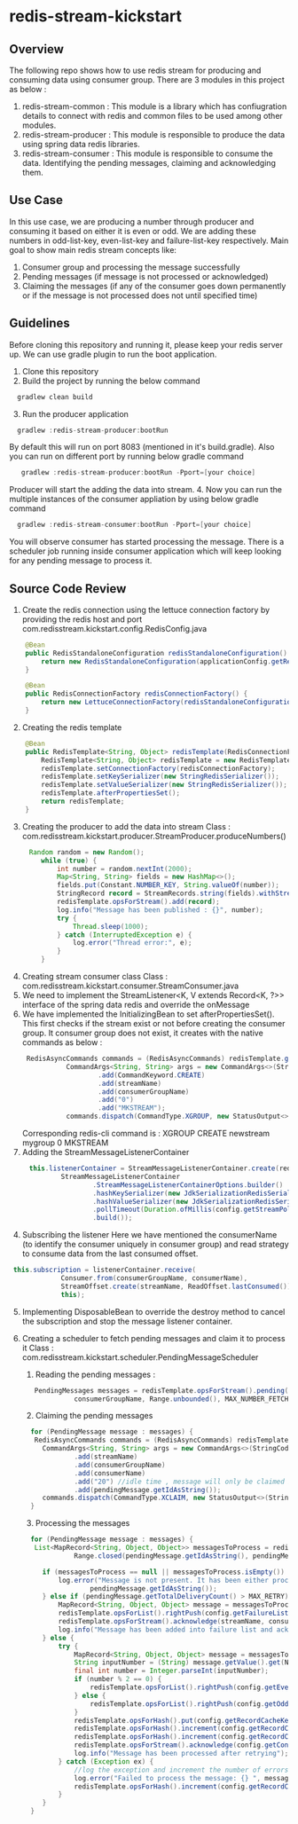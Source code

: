 # redis-stream-kickstart

## Overview
The following repo shows how to use redis stream for producing and consuming data using consumer group. There are 3 modules in this project as below :
1. redis-stream-common : 
  This module is a library which has confiugration details to connect with redis and common files to be used among other modules.
2. redis-stream-producer : 
  This module is responsible to produce the data using spring data redis libraries.
3. redis-stream-consumer : 
  This module is responsible to consume the data. Identifying the pending messages, claiming and acknowledging them.

## Use Case
In this use case, we are producing a number through producer and consuming it based on either it is even or odd. We are adding these numbers in odd-list-key, even-list-key and failure-list-key respectively. Main goal to show main redis stream concepts like:
  1. Consumer group and processing the message successfully
  2. Pending messages (if message is not processed or acknowledged) 
  3. Claiming the messages (if any of the consumer goes down permanently or if the message is not processed does not until specified time) 

## Guidelines
Before cloning this repository and running it, please keep your redis server up. We can use gradle plugin to run the boot application.

1. Clone this repository
2. Build the project by running the below command
  ```gradle
    gradlew clean build
  ```
3. Run the producer application
  ```gradle
    gradlew :redis-stream-producer:bootRun
  ```
  By default this will run on port 8083 (mentioned in it's build.gradle). Also you can run on different port by running below gradle command
  ```gradle
     gradlew :redis-stream-producer:bootRun -Pport=[your choice]
  ```
  Producer will start the adding the data into stream.
4. Now you can run the multiple instances of the consumer appliation by using below gradle command
  ```gradle
    gradlew :redis-stream-consumer:bootRun -Pport=[your choice]
  ```
  You will observe consumer has started processing the message. There is a scheduler job running inside consumer application which will keep looking for any pending message to process it.

## Source Code Review
1. Create the redis connection using the lettuce connection factory by providing the redis host and port
  com.redisstream.kickstart.config.RedisConfig.java
```java
    @Bean
    public RedisStandaloneConfiguration redisStandaloneConfiguration() {
        return new RedisStandaloneConfiguration(applicationConfig.getRedisHost(), applicationConfig.getRedisPort());
    }

    @Bean
    public RedisConnectionFactory redisConnectionFactory() {
        return new LettuceConnectionFactory(redisStandaloneConfiguration());
    }
```
2. Creating the redis template
```java 
    @Bean
    public RedisTemplate<String, Object> redisTemplate(RedisConnectionFactory redisConnectionFactory) {
        RedisTemplate<String, Object> redisTemplate = new RedisTemplate<>();
        redisTemplate.setConnectionFactory(redisConnectionFactory);
        redisTemplate.setKeySerializer(new StringRedisSerializer());
        redisTemplate.setValueSerializer(new StringRedisSerializer());
        redisTemplate.afterPropertiesSet();
        return redisTemplate;
    }
```
3. Creating the producer to add the data into stream
  Class : com.redisstream.kickstart.producer.StreamProducer.produceNumbers()
```java
     Random random = new Random();
        while (true) {
            int number = random.nextInt(2000);
            Map<String, String> fields = new HashMap<>();
            fields.put(Constant.NUMBER_KEY, String.valueOf(number));
            StringRecord record = StreamRecords.string(fields).withStreamKey(config.getOddEvenStream());
            redisTemplate.opsForStream().add(record);
            log.info("Message has been published : {}", number);
            try {
                Thread.sleep(1000);
            } catch (InterruptedException e) {
                log.error("Thread error:", e);
            }
        }
```
4. Creating stream consumer class
  Class : com.redisstream.kickstart.consumer.StreamConsumer.java
  1. We need to implement the StreamListener<K, V extends Record<K, ?>> interface of the spring data redis and override the onMessage
  2. We have implemented the InitializingBean to set afterPropertiesSet(). 
     This first checks if the stream exist or not before creating the consumer group. It consumer group does not exist, it creates with the native commands as below :
     ```java
      RedisAsyncCommands commands = (RedisAsyncCommands) redisTemplate.getConnectionFactory().getConnection().getNativeConnection();
                CommandArgs<String, String> args = new CommandArgs<>(StringCodec.UTF8)
                        .add(CommandKeyword.CREATE)
                        .add(streamName)
                        .add(consumerGroupName)
                        .add("0")
                        .add("MKSTREAM");
                commands.dispatch(CommandType.XGROUP, new StatusOutput<>(StringCodec.UTF8), args);
     ```
     Corresponding redis-cli command is : XGROUP CREATE newstream mygroup 0 MKSTREAM
   3. Adding the StreamMessageListenerContainer
   ```java
        this.listenerContainer = StreamMessageListenerContainer.create(redisTemplate.getConnectionFactory(),
                StreamMessageListenerContainer
                        .StreamMessageListenerContainerOptions.builder()
                        .hashKeySerializer(new JdkSerializationRedisSerializer())
                        .hashValueSerializer(new JdkSerializationRedisSerializer())
                        .pollTimeout(Duration.ofMillis(config.getStreamPollTimeout()))
                        .build());
   ```
   4. Subscribing the listener
   Here we have mentioned the consumerName (to identify the consumer uniquely in consumer group) and read strategy to consume data from the last consumed offset.
   ```java
    this.subscription = listenerContainer.receive(
                Consumer.from(consumerGroupName, consumerName),
                StreamOffset.create(streamName, ReadOffset.lastConsumed()),
                this);
   ```
   5. Implementing DisposableBean to override the destroy method to cancel the subscription and stop the message listener container.

5. Creating a scheduler to fetch pending messages and claim it to process it
   Class : com.redisstream.kickstart.scheduler.PendingMessageScheduler
   1. Reading the pending messages :
   ```java
      PendingMessages messages = redisTemplate.opsForStream().pending(streamName,
                consumerGroupName, Range.unbounded(), MAX_NUMBER_FETCH);
   ```
   2. Claiming the pending messages
   ```java
     for (PendingMessage message : messages) { 
      RedisAsyncCommands commands = (RedisAsyncCommands) redisTemplate.getConnectionFactory().getConnection().getNativeConnection();
        CommandArgs<String, String> args = new CommandArgs<>(StringCodec.UTF8)
                .add(streamName)
                .add(consumerGroupName)
                .add(consumerName)
                .add("20") //idle time , message will only be claimed if it has been idle by 20 ms
                .add(pendingMessage.getIdAsString());
        commands.dispatch(CommandType.XCLAIM, new StatusOutput<>(StringCodec.UTF8), args);
     }
   ```
   3. Processing the messages
   ```java
     for (PendingMessage message : messages) { 
      List<MapRecord<String, Object, Object>> messagesToProcess = redisTemplate.opsForStream().range(streamName,
                Range.closed(pendingMessage.getIdAsString(), pendingMessage.getIdAsString()));

        if (messagesToProcess == null || messagesToProcess.isEmpty()) {
            log.error("Message is not present. It has been either processed or deleted by some other process : {}",
                    pendingMessage.getIdAsString());
        } else if (pendingMessage.getTotalDeliveryCount() > MAX_RETRY) {
            MapRecord<String, Object, Object> message = messagesToProcess.get(0);
            redisTemplate.opsForList().rightPush(config.getFailureListKey(), message.getValue().get(NUMBER_KEY));
            redisTemplate.opsForStream().acknowledge(streamName, consumerGroupName, pendingMessage.getIdAsString());
            log.info("Message has been added into failure list and acknowledged : {}", pendingMessage.getIdAsString());
        } else {
            try {
                MapRecord<String, Object, Object> message = messagesToProcess.get(0);
                String inputNumber = (String) message.getValue().get(NUMBER_KEY);
                final int number = Integer.parseInt(inputNumber);
                if (number % 2 == 0) {
                    redisTemplate.opsForList().rightPush(config.getEvenListKey(), inputNumber);
                } else {
                    redisTemplate.opsForList().rightPush(config.getOddListKey(), inputNumber);
                }
                redisTemplate.opsForHash().put(config.getRecordCacheKey(), LAST_RESULT_HASH_KEY, number);
                redisTemplate.opsForHash().increment(config.getRecordCacheKey(), PROCESSED_HASH_KEY, 1);
                redisTemplate.opsForHash().increment(config.getRecordCacheKey(), RETRY_PROCESSED_HASH_KEY, 1);
                redisTemplate.opsForStream().acknowledge(config.getConsumerGroupName(), message);
                log.info("Message has been processed after retrying");
            } catch (Exception ex) {
                //log the exception and increment the number of errors count
                log.error("Failed to process the message: {} ", messagesToProcess.get(0).getValue().get(NUMBER_KEY), ex);
                redisTemplate.opsForHash().increment(config.getRecordCacheKey(), ERRORS_HASH_KEY, 1);
            }
        }
     }
   ```
   
